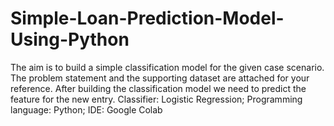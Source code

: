 # Simple-Loan-Prediction-Model-Using-Python
The aim is to build a simple classification model for the given case scenario. The problem statement and the supporting dataset are attached for your reference. After building the classification model we need to predict the feature for the new entry. Classifier: Logistic Regression; Programming language: Python; IDE: Google Colab
